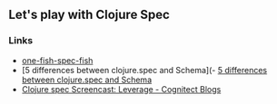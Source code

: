 ## Let's play with Clojure Spec

### Links

- [one-fish-spec-fish](http://gigasquidsoftware.com/blog/2016/05/29/one-fish-spec-fish/)
- [5 differences between clojure.spec and Schema](- [5 differences between clojure.spec and Schema](http://www.lispcast.com/clojure.spec-vs-schema)
- [Clojure spec Screencast: Leverage - Cognitect Blogs](http://blog.cognitect.com/blog/2016/7/13/screencast-spec-leverage)
